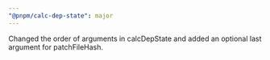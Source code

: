 ```yaml
---
"@pnpm/calc-dep-state": major
---
```


Changed the order of arguments in calcDepState and added an optional last argument for patchFileHash.
